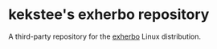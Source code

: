 # kekstee's exherbo repository

A third-party repository for the [exherbo](http://exherbo.org) Linux distribution.
